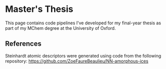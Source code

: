 # Master's Thesis

This page contains code pipelines I've developed for my final-year thesis as part of my MChem degree at the University of Oxford. 

## References

Steinhardt atomic descriptors were generated using code from the following repository: https://github.com/ZoeFaureBeaulieu/NN-amorphous-ices

